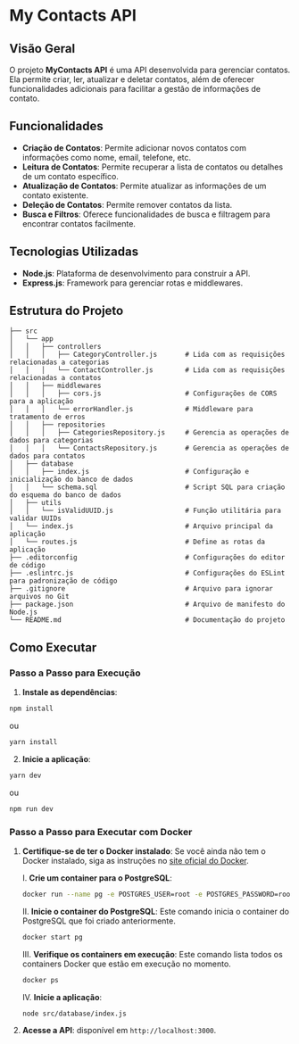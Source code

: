 # My Contacts API

## Visão Geral

O projeto **MyContacts API** é uma API desenvolvida para gerenciar contatos. Ela permite criar, ler, atualizar e deletar contatos, além de oferecer funcionalidades adicionais para facilitar a gestão de informações de contato.

## Funcionalidades

- **Criação de Contatos**: Permite adicionar novos contatos com informações como nome, email, telefone, etc.
- **Leitura de Contatos**: Permite recuperar a lista de contatos ou detalhes de um contato específico.
- **Atualização de Contatos**: Permite atualizar as informações de um contato existente.
- **Deleção de Contatos**: Permite remover contatos da lista.
- **Busca e Filtros**: Oferece funcionalidades de busca e filtragem para encontrar contatos facilmente.

## Tecnologias Utilizadas

- **Node.js**: Plataforma de desenvolvimento para construir a API.
- **Express.js**: Framework para gerenciar rotas e middlewares.

## Estrutura do Projeto

```
├── src
│   └── app
│   │   ├── controllers
│   │   │   ├── CategoryController.js       # Lida com as requisições relacionadas a categorias
│   │   │   └── ContactController.js        # Lida com as requisições relacionadas a contatos
│   │   ├── middlewares
│   │   │   ├── cors.js                     # Configurações de CORS para a aplicação
│   │   │   └── errorHandler.js             # Middleware para tratamento de erros
│   │   ├── repositories
│   │   │   ├── CategoriesRepository.js     # Gerencia as operações de dados para categorias
│   │   │   └── ContactsRepository.js       # Gerencia as operações de dados para contatos
│   ├── database
│   │   ├── index.js                        # Configuração e inicialização do banco de dados
│   │   └── schema.sql                      # Script SQL para criação do esquema do banco de dados
│   ├── utils
│   │   └── isValidUUID.js                  # Função utilitária para validar UUIDs
│   └── index.js                            # Arquivo principal da aplicação
│   └── routes.js                           # Define as rotas da aplicação
├── .editorconfig                           # Configurações do editor de código
├── .eslintrc.js                            # Configurações do ESLint para padronização de código
├── .gitignore                              # Arquivo para ignorar arquivos no Git
├── package.json                            # Arquivo de manifesto do Node.js
└── README.md                               # Documentação do projeto
```

## Como Executar

### Passo a Passo para Execução

1. **Instale as dependências**:
  ```sh
  npm install
  ```
  ou
  ```sh
  yarn install
  ```

2. **Inicie a aplicação**:
  ```sh
  yarn dev
  ```
  ou
  ```sh
  npm run dev
  ```

  ### Passo a Passo para Executar com Docker

  1. **Certifique-se de ter o Docker instalado**:
    Se você ainda não tem o Docker instalado, siga as instruções no [site oficial do Docker](https://docs.docker.com/get-docker/).

      I. **Crie um container para o PostgreSQL**:
        ```sh
        docker run --name pg -e POSTGRES_USER=root -e POSTGRES_PASSWORD=root -p 5432:5432 -d postgres
        ```

      II. **Inicie o container do PostgreSQL**: Este comando inicia o container do PostgreSQL que foi criado anteriormente.
        ```sh
        docker start pg
        ```

      III. **Verifique os containers em execução**: Este comando lista todos os containers Docker que estão em execução no momento.
        ```sh
        docker ps
        ```

      IV. **Inicie a aplicação**:
        ```sh
        node src/database/index.js
        ```

  2. **Acesse a API**:
    disponível em `http://localhost:3000`.

